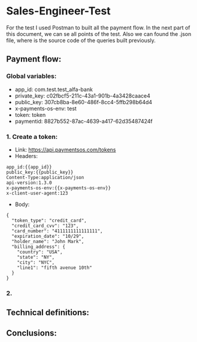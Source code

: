 # Sales-Engineer-Test

For the test I used Postman to built all the payment flow. In the next part of this document, we can se all points of the test. Also we can found the .json file, where is the source code of the queries built previously. 



## Payment flow:
### Global variables:
- app_id: com.test.test_alfa-bank
- private_key: c02fbcf5-211c-43a1-901b-4a3428caace4
- public_key: 307cb8ba-8e60-486f-8cc4-5ffb298b64d4
- x-payments-os-env:  test
- token: token
- paymentid: 8827b552-87ac-4639-a417-62d35487424f
### 1. Create a token:
- Link: https://api.paymentsos.com/tokens
- Headers:
```
app_id:{{app_id}}
public_key:{{public_key}}
Content-Type:application/json
api-version:1.3.0
x-payments-os-env:{{x-payments-os-env}}
x-client-user-agent:123
```
- Body:
```
{
  "token_type": "credit_card",
  "credit_card_cvv": "123",
  "card_number": "4111111111111111",
  "expiration_date": "10/29",
  "holder_name": "John Mark",
  "billing_address": {
    "country": "USA",
    "state": "NY",
    "city": "NYC",
    "line1": "fifth avenue 10th"
  }
}
```

### 2. 

## Technical definitions:

## Conclusions:

